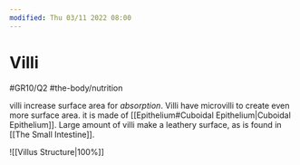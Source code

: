 ```yaml
---
modified: Thu 03/11 2022 08:00
---
```

# Villi
#GR10/Q2 #the-body/nutrition 

villi increase surface area for *absorption*. Villi have microvilli to create even more surface area. it is made of [[Epithelium#Cuboidal Epithelium|Cuboidal Epithelium]]. Large amount of villi make a leathery surface, as is found in [[The Small Intestine]]. 

![[Villus Structure|100%]]
